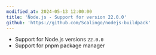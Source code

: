 ```yaml
---
modified_at: 2024-05-13 12:00:00
title: 'Node.js - Support for version 22.0.0'
github: 'https://github.com/Scalingo/nodejs-buildpack'
---
```


- Support for Node.js versions `22.0.0`
- Support for pnpm package manager
